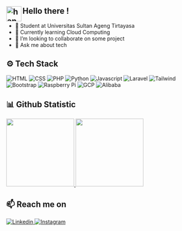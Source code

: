 ## <img alt="handwavegif" src="https://user-images.githubusercontent.com/39513876/112366216-8cfe7400-8cfe-11eb-8116-7d3dbae20e97.gif" width='40' align="left"/> Hello there !

- 🏦 Student at Universitas Sultan Ageng Tirtayasa
- 🌱 Currently learning Cloud Computing
- 👯 I’m looking to collaborate on some project
- 💬 Ask me about tech

## ⚙️ Tech Stack
![HTML](https://img.shields.io/badge/HTML-%23DD4B25?style=for-the-badge&logo=html5&logoColor=white)
![CSS](https://img.shields.io/badge/CSS-%23254BDF?style=for-the-badge&logo=css3&logoColor=white)
![PHP](https://img.shields.io/badge/PHP-%236B7DB0?style=for-the-badge&logo=php&logoColor=white)
![Python](https://img.shields.io/badge/PYTHON-%23376B9B?style=for-the-badge&logo=python&logoColor=white)
![Javascript](https://img.shields.io/badge/JAVASCRIPT-%23E8D44D?style=for-the-badge&logo=javascript&logoColor=white)
![Laravel](https://img.shields.io/badge/LARAVEL-%23F54D3A?style=for-the-badge&logo=laravel&logoColor=white)
![Tailwind](https://img.shields.io/badge/TAILWIND-%2336B6F2?style=for-the-badge&logo=tailwindcss&logoColor=white)
![Bootstrap](https://img.shields.io/badge/BOOTSTRAP-%237811F1?style=for-the-badge&logo=bootstrap&logoColor=white)
![Raspberry Pi](https://img.shields.io/badge/RASPBERRY_PI-%23C31D48?style=for-the-badge&logo=raspberrypi&logoColor=white)
![GCP](https://img.shields.io/badge/GCP-%23E44033?style=for-the-badge&logo=googlecloud&logoColor=white)
![Alibaba](https://img.shields.io/badge/ALIBABA-%23F74320?style=for-the-badge&logo=alibabacloud&logoColor=white)


## 📊 Github Statistic
<p align="left">
<a href="https://github.com/rizkingrh">
  <img height="180em" src="https://github-readme-stats.vercel.app/api?username=rizkingrh&theme=algolia&hide_border=false&include_all_commits=false&count_private=false"/>
  <img height="180em" src="https://github-readme-stats.vercel.app/api/top-langs/?username=rizkingrh&theme=algolia&hide_border=false&include_all_commits=false&count_private=false&layout=compact"/>
</a>
</p>

## 📫 Reach me on
<a href="https://linkedin.com/in/rizkingrh/" target="_blank">![Linkedin](https://img.shields.io/badge/LINKEDIN-%230063C1?style=for-the-badge&logo=linkedin&logoColor=white)
</a>
<a href="https://www.instagram.com/rizkiingrh_/" target="_blank">![Instagram](https://img.shields.io/badge/INSTAGRAM-%23B9336D?style=for-the-badge&logo=instagram&logoColor=white)
</a>

